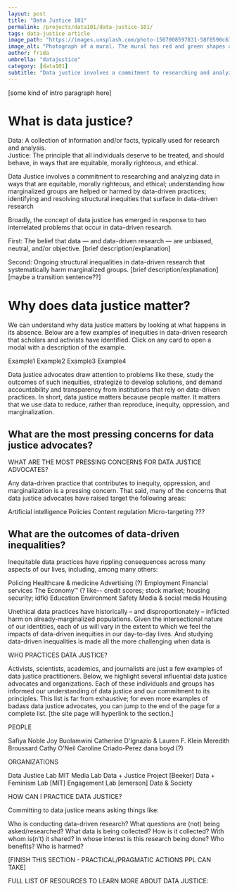 ```yaml
---
layout: post
title: "Data Justice 101"
permalink: /projects/data101/data-justice-101/
tags: data-justice article
image_path: "https://images.unsplash.com/photo-1507008597831-58f0590c635d?ixid=MXwxMjA3fDB8MHxwaG90by1wYWdlfHx8fGVufDB8fHw%3D&ixlib=rb-1.2.1&auto=format&fit=crop&w=1350&q=80)"
image_alt: "Photograph of a mural. The mural has red and green shapes arranged to look kind of like flowers. One set of shapes has a message symbol in the center, while the other has an arrow."
author: frida
umbrella: "datajustice"
category: [data101]
subtitle: "Data justice involves a commitment to researching and analyzing data in ways that are equitable, morally righteous, and ethical; understanding how marginalized groups are helped or harmed by data-driven practices; and identifying and resolving structural inequities that surface in data-driven research."
---
```


[some kind of intro paragraph here]

# What is data justice?

Data: A collection of information and/or facts, typically used for research and analysis.  
Justice: The principle that all individuals deserve to be treated, and should behave, in ways that are equitable, morally righteous, and ethical. 

Data Justice involves a commitment to researching and analyzing data in ways that are equitable, morally righteous, and ethical; understanding how marginalized groups are helped or harmed by data-driven practices; identifying and resolving structural inequities that surface in data-driven research

Broadly, the concept of data justice has emerged in response to two interrelated problems that occur in data-driven research. 

First: The belief that data — and data-driven research — are unbiased, neutral, and/or objective. [brief description/explanation]

Second: Ongoing structural inequalities in data-driven research that systematically harm marginalized groups. [brief description/explanation] [maybe a transition sentence??]

# Why does data justice matter? 

We can understand why data justice matters by looking at what happens in its absence. Below are a few examples of inequities in data-driven research that scholars and activists have identified. Click on any card to open a modal with a description of the example. 

Example1
Example2
Example3 
Example4 

Data justice advocates draw attention to problems like these, study the outcomes of such inequities, strategize to develop solutions, and demand accountability and transparency from institutions that rely on data-driven practices. In short, data justice matters because people matter. It matters that we use data to reduce, rather than reproduce, inequity, oppression, and marginalization. 

## What are the most pressing concerns for data justice advocates?
WHAT ARE THE MOST PRESSING CONCERNS FOR DATA JUSTICE ADVOCATES? 

Any data-driven practice that contributes to inequity, oppression, and marginalization is a pressing concern. That said, many of the concerns that data justice advocates have raised target the following areas: 

Artificial intelligence
Policies 
Content regulation
Micro-targeting
???

## What are the outcomes of data-driven inequalities? 

Inequitable data practices have rippling consequences across many aspects of our lives, including, among many others:

Policing
Healthcare & medicine
Advertising (?)
Employment
Financial services
The Economy™ (? like-- credit scores; stock market; housing security; idfk) 
Education
Environment
Safety
Media & social media
Housing 

Unethical data practices have historically – and disproportionately – inflicted harm on already-marginalized populations. Given the intersectional nature of our identities, each of us will vary in the extent to which we feel the impacts of data-driven inequities in our day-to-day lives.   And studying data-driven inequalities is made all the more challenging when data is 

WHO PRACTICES DATA JUSTICE? 

Activists, scientists, academics, and journalists are just a few examples of data justice practitioners. Below, we highlight several influential data justice advocates and organizations. Each of these individuals and groups has informed our understanding of data justice and our commitment to its principles. This list is far from exhaustive; for even more examples of badass data justice advocates, you can jump to the end of the page for a complete list. [the site page will hyperlink to the section.]

PEOPLE

Safiya Noble
Joy Buolamwini
Catherine D'Ignazio & Lauren F. Klein
Meredith Broussard 
Cathy O’Neil 
Caroline Criado-Perez
dana boyd (?)

ORGANIZATIONS

Data Justice Lab
MIT Media Lab
Data + Justice Project [Beeker]
Data + Feminism Lab [MIT]
Engagement Lab [emerson]
Data & Society

HOW CAN I PRACTICE DATA JUSTICE?

Committing to data justice means asking things like:
 
Who is conducting data-driven research? 
What questions are (not) being asked/researched?
What data is being collected? How is it collected? With whom is(n’t) it shared?
In whose interest is this research being done? Who benefits? Who is harmed?


[FINISH THIS SECTION - PRACTICAL/PRAGMATIC ACTIONS PPL CAN TAKE]




FULL LIST OF RESOURCES TO LEARN MORE ABOUT DATA JUSTICE:

